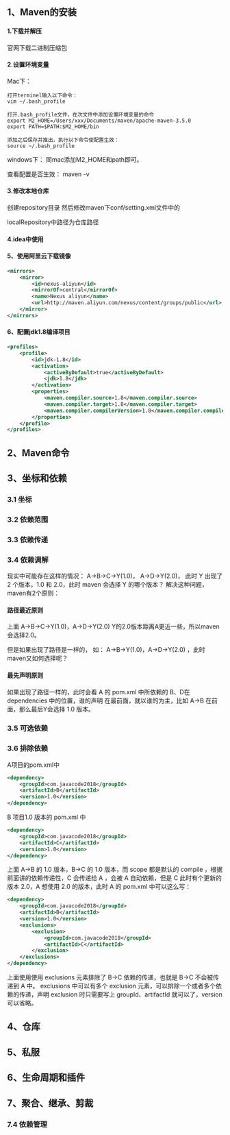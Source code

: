 ## 1、Maven的安装

#### 1.下载并解压

官网下载二进制压缩包

#### 2.设置环境变量
Mac下：
```
打开terminel输入以下命令：  
vim ~/.bash_profile

打开.bash_profile文件，在次文件中添加设置环境变量的命令  
export M2_HOME=/Users/xxx/Documents/maven/apache-maven-3.5.0  
export PATH=$PATH:$M2_HOME/bin  

添加之后保存并推出，执行以下命令使配置生效：  
source ~/.bash_profile
```
windows下： 
同mac添加M2_HOME和path即可。

查看配置是否生效：
maven -v

#### 3.修改本地仓库
创建repository目录
然后修改maven下conf/setting.xml文件中的

localRepository中路径为仓库路径

#### 4.idea中使用



#### 5、使用阿里云下载镜像

```xml
<mirrors>
    <mirror>
        <id>nexus-aliyun</id>
        <mirrorOf>central</mirrorOf>
        <name>Nexus aliyun</name>
        <url>http://maven.aliyun.com/nexus/content/groups/public</url>
    </mirror>
</mirrors>
```

#### 6、配置jdk1.8编译项目

```xml
<profiles>
    <profile>
        <id>jdk-1.8</id>
        <activation>
            <activeByDefault>true</activeByDefault>
            <jdk>1.8</jdk>
        </activation>
        <properties>
            <maven.compiler.source>1.8</maven.compiler.source>
            <maven.compiler.target>1.8</maven.compiler.target>
            <maven.compiler.compilerVersion>1.8</maven.compiler.compilerVersion>
        </properties>
    </profile>
</profiles>
```



## 2、Maven命令





## 3、坐标和依赖



### 3.1 坐标



### 3.2 依赖范围





### 3.3 依赖传递





### 3.4 依赖调解

现实中可能存在这样的情况：
A->B->C->Y(1.0)，
A->D->Y(2.0)，
此时 Y 出现了 2 个版本，1.0 和 2.0，此时 maven 会选择 Y 的哪个版本？ 解决这种问题，maven有2个原则：

#### 路径最近原则

上面 A->B->C->Y(1.0)，A->D->Y(2.0) 
Y的2.0版本距离A更近一些，所以maven会选择2.0。 

但是如果出现了路径是一样的，
如： A->B->Y(1.0)，A->D->Y(2.0) ，此时maven又如何选择呢？

#### 最先声明原则

如果出现了路径一样的，此时会看 A 的 pom.xml 中所依赖的 B、D在 dependencies 中的位置，谁的声明 在最前面，就以谁的为主，比如 A->B 在前面，那么最后Y会选择 1.0 版本。

### 3.5 可选依赖



### 3.6 排除依赖

A项目的pom.xml中

```xml
<dependency>
    <groupId>com.javacode2018</groupId>
    <artifactId>B</artifactId>
    <version>1.0</version>
</dependency>
```

B 项目1.0 版本的 pom.xml 中

```xml
<dependency>
    <groupId>com.javacode2018</groupId>
    <artifactId>C</artifactId>
    <version>1.0</version>
</dependency>
```

上面 A->B 的 1.0 版本，B->C  的 1.0 版本，而 scope 都是默认的 compile ，根据前面讲的依赖传递性，C 会传递给 A ，会被 A 自动依赖，但是 C 此时有个更新的版本 2.0，A 想使用 2.0 的版本，此时 A 的 pom.xml 中可以这么写：

```xml
<dependency>
    <groupId>com.javacode2018</groupId>
    <artifactId>B</artifactId>
    <version>1.0</version>
    <exclusions>
        <exclusion>
            <groupId>com.javacode2018</groupId>
            <artifactId>C</artifactId>
        </exclusion>
    </exclusions>
</dependency>
```

上面使用使用 exclusions 元素排除了 B->C 依赖的传递，也就是 B->C 不会被传递到 A 中。 exclusions 中可以有多个 exclusion 元素，可以排除一个或者多个依赖的传递，声明 exclusion 时只需要写上 groupId、artifactId 就可以了，version 可以省略。



## 4、仓库





## 5、私服







## 6、生命周期和插件



## 7、聚合、继承、剪裁



### 7.4 依赖管理

















